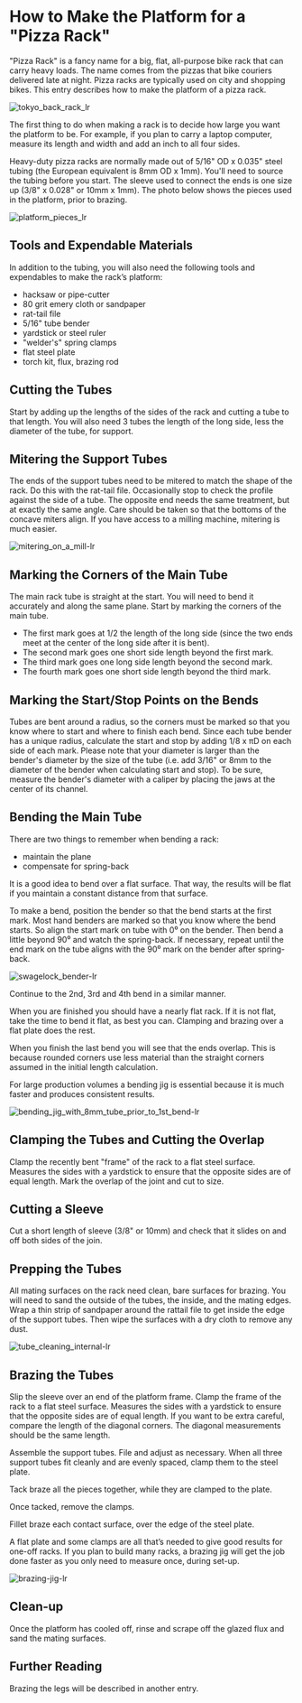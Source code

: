 # How to Make the Platform for a "Pizza Rack"

"Pizza Rack" is a fancy name for a big, flat, all-purpose bike rack that can carry heavy loads. The name comes from the pizzas that bike couriers delivered late at night. Pizza racks are typically used on city and shopping bikes. This entry describes how to make the platform of a pizza rack.

![tokyo_back_rack_lr](https://user-images.githubusercontent.com/42239030/43993761-433da372-9d9b-11e8-9886-3d121b69994a.jpg)
 
The first thing to do when making a rack is to decide how large you want the platform to be. For example, if you plan to carry a laptop computer, measure its length and width and add an inch to all four sides.

Heavy-duty pizza racks are normally made out of 5/16" OD x 0.035" steel tubing (the European equivalent is 8mm OD x 1mm). You'll need to source the tubing before you start. The sleeve used to connect the ends is one size up (3/8" x 0.028" or 10mm x 1mm).
The photo below shows the pieces used in the platform, prior to brazing.

![platform_pieces_lr](https://user-images.githubusercontent.com/42239030/43993704-7dc5429e-9d9a-11e8-8327-2449877b269d.jpg)
 
## Tools and Expendable Materials
In addition to the tubing, you will also need the following tools and expendables to make the rack’s platform:
-	hacksaw or pipe-cutter
-	80 grit emery cloth or sandpaper
-	rat-tail file
-	5/16" tube bender
-	yardstick or steel ruler
-	"welder's" spring clamps
-	flat steel plate
-	torch kit, flux, brazing rod

## Cutting the Tubes
Start by adding up the lengths of the sides of the rack and cutting a tube to that length. 
You will also need 3 tubes the length of the long side, less the diameter of the tube, for support.

## Mitering the Support Tubes
The ends of the support tubes need to be mitered to match the shape of the rack. Do this with the rat-tail file. Occasionally stop to check the profile against the side of a tube.
The opposite end needs the same treatment, but at exactly the same angle. Care should be taken so that the bottoms of the concave miters align.
If you have access to a milling machine, mitering is much easier.

![mitering_on_a_mill-lr](https://user-images.githubusercontent.com/42239030/43998389-6a5bd462-9dfd-11e8-8c3a-eeb77dd7e681.jpg)
  
## Marking the Corners of the Main Tube
The main rack tube is straight at the start. You will need to bend it accurately and along the same plane. Start by marking the corners of the main tube. 
-	The first mark goes at 1/2 the length of the long side 
(since the two ends meet at the center of the long side after it is bent).
-	The second mark goes one short side length beyond the first mark.
-	The third mark goes one long side length beyond the second mark.
-	The fourth mark goes one short side length beyond the third mark.

## Marking the Start/Stop Points on the Bends
Tubes are bent around a radius, so the corners must be marked so that you know where to start and where to finish each bend. Since each tube bender has a unique radius, calculate the start and stop by adding 1/8 x πD on each side of each mark. Please note that your diameter is larger than the bender's diameter by the size of the tube (i.e. add 3/16" or 8mm to the diameter of the bender when calculating start and stop). To be sure, measure the bender's diameter with a caliper by placing the jaws at the center of its channel.

## Bending the Main Tube
There are two things to remember when bending a rack:
-	maintain the plane
-	compensate for spring-back

It is a good idea to bend over a flat surface. That way, the results will be flat if you maintain a constant distance from that surface.

To make a bend, position the bender so that the bend starts at the first mark. Most hand benders are marked so that you know where the bend starts. So align the start mark on tube with 0⁰ on the bender. Then bend a little beyond 90⁰ and watch the spring-back. If necessary, repeat until the end mark on the tube aligns with the 90⁰ mark on the bender after spring-back.
 
![swagelock_bender-lr](https://user-images.githubusercontent.com/42239030/43993800-e2fb20f6-9d9b-11e8-9f2c-419c0f2e2d62.jpg)
 
Continue to the 2nd, 3rd and 4th bend in a similar manner.

When you are finished you should have a nearly flat rack. If it is not flat, take the time to bend it flat, as best you can. Clamping and brazing over a flat plate does the rest.

When you finish the last bend you will see that the ends overlap. This is because rounded corners use less material than the straight corners assumed in the initial length calculation. 

For large production volumes a bending jig is essential because it is much faster and produces consistent results.

![bending_jig_with_8mm_tube_prior_to_1st_bend-lr](https://user-images.githubusercontent.com/42239030/43993855-7b1a6158-9d9c-11e8-9867-87873e9ef26b.jpg)
 
## Clamping the Tubes and Cutting the Overlap
Clamp the recently bent "frame" of the rack to a flat steel surface. Measures the sides with a yardstick to ensure that the opposite sides are of equal length. Mark the overlap of the joint and cut to size.

## Cutting a Sleeve
Cut a short length of sleeve (3/8" or 10mm) and check that it slides on and off both sides of the join.

## Prepping the Tubes
All mating surfaces on the rack need clean, bare surfaces for brazing. You will need to sand the outside of the tubes, the inside, and the mating edges. Wrap a thin strip of sandpaper around the rattail file to get inside the edge of the support tubes. Then wipe the surfaces with a dry cloth to remove any dust. 

![tube_cleaning_internal-lr](https://user-images.githubusercontent.com/42239030/43993922-5450c1ce-9d9d-11e8-9acb-87a6a1e78508.jpg)

## Brazing the Tubes
Slip the sleeve over an end of the platform frame.
Clamp the frame of the rack to a flat steel surface.
Measures the sides with a yardstick to ensure that the opposite sides are of equal length. If you want to be extra careful, compare the length of the diagonal corners. The diagonal measurements should be the same length.

Assemble the support tubes. File and adjust as necessary. When all three support tubes fit cleanly and are evenly spaced, clamp them to the steel plate.

Tack braze all the pieces together, while they are clamped to the plate. 

Once tacked, remove the clamps.

Fillet braze each contact surface, over the edge of the steel plate.

A flat plate and some clamps are all that’s needed to give good results for one-off racks. If you plan to build many racks, a brazing jig will get the job done faster as you only need to measure once, during set-up.

![brazing-jig-lr](https://user-images.githubusercontent.com/42239030/43993953-99e235e2-9d9d-11e8-861c-930b2d30e9b4.jpg)
 
## Clean-up
Once the platform has cooled off, rinse and scrape off the glazed flux and sand the mating surfaces.

## Further Reading
Brazing the legs will be described in another entry.
